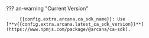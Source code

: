 ??? an-warning "Current Version"

         {{config.extra.arcana.ca_sdk_name}}: Use [**v{{config.extra.arcana.latest_ca_sdk_version}}**](https://www.npmjs.com/package/@arcana/ca-sdk). 